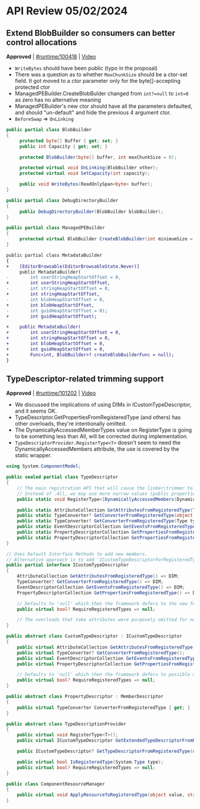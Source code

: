 # API Review 05/02/2024

## Extend BlobBuilder so consumers can better control allocations

**Approved** | [#runtime/100418](https://github.com/dotnet/runtime/issues/100418#issuecomment-2091243298) | [Video](https://www.youtube.com/watch?v=oQERLVomgvE&t=0h0m0s)


* `WriteBytes` should have been public (typo in the proposal)
* There was a question as to whether `MaxChunkSize` should be a ctor-set field. It got moved to a ctor parameter only for the byte[]-accepting protected ctor
* ManagedPEBuilder.CreateBlobBulder changed from `int?=null` to `int=0` as zero has no alternative meaning
* ManagedPEBuilder's new ctor should have all the parameters defaulted, and should "un-default" and hide the previous 4 argument ctor.
* `BeforeSwap` => `OnLinking`

```c#
public partial class BlobBuilder
{
     protected byte[] Buffer { get; set; }
     public int Capacity { get; set; }

     protected BlobBuilder(byte[] buffer, int maxChunkSize = 0);

     protected virtual void OnLinking(BlobBuilder other);
     protected virtual void SetCapacity(int capacity);

     public void WriteBytes(ReadOnlySpan<byte> buffer);
}

public partial class DebugDirectoryBuilder
{
     public DebugDirectoryBuilder(BlobBuilder blobBuilder);
}

public partial class ManagedPEBuilder
{
     protected virtual BlobBuilder CreateBlobBuilder(int minimumSize = 0);
}
```

```diff
public partial class MetadataBuilder
{
+    [EditorBrowsable(EditorBrowsableState.Never)]
     public MetadataBuilder(
-        int userStringHeapStartOffset = 0,
+        int userStringHeapStartOffset,
-        int stringHeapStartOffset = 0,
+        int stringHeapStartOffset,
-        int blobHeapStartOffset = 0,
+        int blobHeapStartOffset,
-        int guidHeapStartOffset = 0);
+        int guidHeapStartOffset);

+    public MetadataBuilder(
+        int userStringHeapStartOffset = 0,
+        int stringHeapStartOffset = 0,
+        int blobHeapStartOffset = 0,
+        int guidHeapStartOffset = 0,
+        Func<int, BlobBuilder>? createBlobBuilderFunc = null);
}
```

## TypeDescriptor-related trimming support

**Approved** | [#runtime/101202](https://github.com/dotnet/runtime/issues/101202#issuecomment-2091404734) | [Video](https://www.youtube.com/watch?v=oQERLVomgvE&t=1h24m56s)


* We discussed the implications of using DIMs in ICustomTypeDescriptor, and it seems OK.
* TypeDescriptor.GetPropertiesFromRegisteredType (and others) has other overloads, they're intentionally omitted.
* The DynamicallyAccessedMemberTypes value on RegisterType is going to be something less than All, will be corrected during implementation.
* `TypeDescriptorProvider.RegisterType<T>` doesn't seem to need the DynamicallyAccessedMembers attribute, the use is covered by the static wrapper.

```c#
using System.ComponentModel;

public sealed partial class TypeDescriptor
{
    // The main registration API that will cause the linker\trimmer to preserve metadata\members for reflection.
    // Instead of .All, we may use more narrow values (public properties, fields, events, members, constructors)
    public static void RegisterType<[DynamicallyAccessedMembers(DynamicallyAccessedMemberTypes.All)] T>();

    public static AttributeCollection GetAttributesFromRegisteredType(Type componentType);
    public static TypeConverter? GetConverterFromRegisteredType(object component);
    public static TypeConverter? GetConverterFromRegisteredType(Type type);
    public static EventDescriptorCollection GetEventsFromRegisteredType(Type componentType);
    public static PropertyDescriptorCollection GetPropertiesFromRegisteredType(Type componentType);
    public static PropertyDescriptorCollection GetPropertiesFromRegisteredType(object component);
}

// Uses Default Interface Methods to add new members.
// Alternative approach is to add 'ICustomTypeDescriptorForRegisteredType : ICustomTypeDescriptor'
public partial interface ICustomTypeDescriptor
{
    AttributeCollection GetAttributesFromRegisteredType() => DIM;
    TypeConverter? GetConverterFromRegisteredType() => DIM;
    EventDescriptorCollection GetEventsFromRegisteredType() => DIM;
    PropertyDescriptorCollection GetPropertiesFromRegisteredType() => DIM;

    // Defaults to 'null' which then the framework defers to the new feature switch as to validate or not.
    public virtual bool? RequireRegisteredTypes => null;

    // The overloads that take attributes were purposely omitted for now.
}

public abstract class CustomTypeDescriptor : ICustomTypeDescriptor
{
    public virtual AttributeCollection GetAttributesFromRegisteredType();
    public virtual TypeConverter? GetConverterFromRegisteredType();
    public virtual EventDescriptorCollection GetEventsFromRegisteredType();
    public virtual PropertyDescriptorCollection GetPropertiesFromRegisteredType();

    // Defaults to 'null' which then the framework defers to possible new feature switch as to validate or not.
    public virtual bool? RequireRegisteredTypes => null;
}

public abstract class PropertyDescriptor : MemberDescriptor
{
    public virtual TypeConverter ConverterFromRegisteredType { get; }
}

public abstract class TypeDescriptionProvider
{
    public virtual void RegisterType<T>();
    public virtual ICustomTypeDescriptor GetExtendedTypeDescriptorFromRegisteredType(object instance);

    public ICustomTypeDescriptor? GetTypeDescriptorFromRegisteredType(object instance);

    public virtual bool IsRegisteredType(System.Type type);
    public virtual bool? RequireRegisteredTypes => null;
}

public class ComponentResourceManager
{
    public virtual void ApplyResourceToRegisteredType(object value, string objectName, CultureInfo? culture);
}
```
